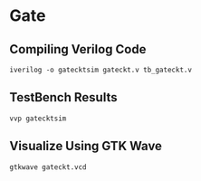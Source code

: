 # Gate

## Compiling Verilog Code
```
iverilog -o gatecktsim gateckt.v tb_gateckt.v

```

## TestBench Results
```
vvp gatecktsim
```

## Visualize Using GTK Wave
```
gtkwave gateckt.vcd
```